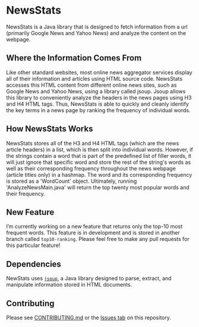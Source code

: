 # NewsStats
NewsStats is a Java library that is designed to fetch information from a url (primarily Google News and Yahoo News) and analyze the content on the webpage. 

## Where the Information Comes From
Like other standard websites, most online news aggregator services display all of their information and articles using HTML source code. NewsStats accesses this HTML content from different online news sites, such as Google News and Yahoo News, using a library called jsoup. Jsoup allows this library to conveniently analyze the headers in the news pages using H3 and H4 HTML tags. Thus, NewsStats is able to quickly and cleanly identify the key terms in a news page by ranking the frequency of individual words.

## How NewsStats Works
NewsStats stores all of the H3 and H4 HTML tags (which are the news article headers) in a list, which is then split into individual words. However, if the strings contain a word that is part of the predefined list of filler words, it will just ignore that specific word and store the rest of the string's words as well as their corresponding frequency throughout the news webpage (article titles only) in a hashmap. The word and its corresponding frequency is stored as a 'WordCount' object. Ultimately, running 'AnalyzeNewsMain.java' will return the top twenty most popular words and their frequency.

## New Feature
I’m currently working on a new feature that returns only the top-10 most frequent words. This feature is in development and is stored in another branch called `top10-ranking`.
Please feel free to make any pull requests for this particular feature!

## Dependencies
NewStats uses [`jsoup`](https://jsoup.org/), a Java library designed to parse, extract, and manipulate information stored in HTML documents. 
 
## Contributing
Please see [CONTRIBUTING.md](https://github.com/ewang26/newsStats/blob/gradle-packaged/CONTRIBUTING.md) or the [Issues tab](https://github.com/ewang26/newsStats/issues) on this repository.